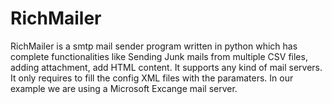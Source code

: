 # RichMailer
RichMailer is a smtp mail sender program written in python which has complete functionalities like Sending Junk mails from multiple CSV files, adding attachment, add HTML content. It supports any kind of mail servers. It only requires to fill the config XML files with the paramaters. In our example we are using a Microsoft Excange mail server.
